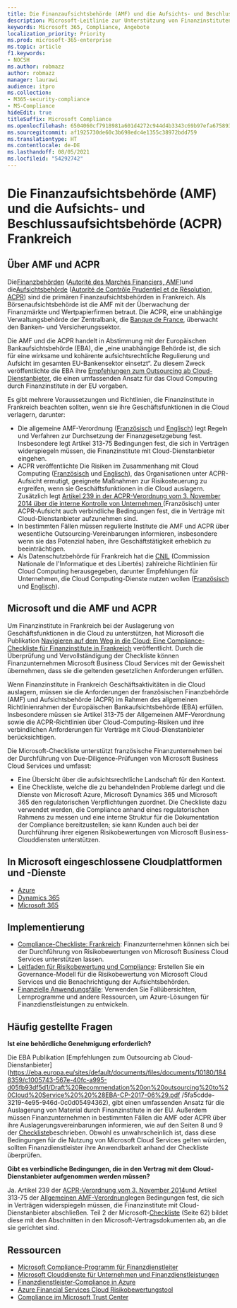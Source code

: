 ```yaml
---
title: Die Finanzaufsichtsbehörde (AMF) und die Aufsichts- und Beschlussaufsichtsbehörde (ACPR) Frankreich
description: Microsoft-Leitlinie zur Unterstützung von Finanzinstituten in Frankreich durch Cloud-Einführung.
keywords: Microsoft 365, Compliance, Angebote
localization_priority: Priority
ms.prod: microsoft-365-enterprise
ms.topic: article
f1.keywords:
- NOCSH
ms.author: robmazz
author: robmazz
manager: laurawi
audience: itpro
ms.collection:
- M365-security-compliance
- MS-Compliance
hideEdit: true
titleSuffix: Microsoft Compliance
ms.openlocfilehash: 6504060cf7918981a601d4272c944d4b3343c69b97efa675893b21f8719a4757
ms.sourcegitcommit: af1925730de60c3b698edc4e1355c38972bdd759
ms.translationtype: HT
ms.contentlocale: de-DE
ms.lasthandoff: 08/05/2021
ms.locfileid: "54292742"
---
```

# <a name="financial-authority-amf-and-prudential-authority-acpr-france"></a>Die Finanzaufsichtsbehörde (AMF) und die Aufsichts- und Beschlussaufsichtsbehörde (ACPR) Frankreich

## <a name="about-the-amf-and-acpr"></a>Über AMF und ACPR

Die[Finanzbehörden](https://www.amf-france.org/en)  ([Autorité des Marchés Financiers, AMF](https://www.amf-france.org/))und die[Aufsichtsbehörde](https://acpr.banque-france.fr/en/page-sommaire/about-acpr) ([Autorité de Contrôle Prudentiel et de Résolution, ACPR](https://acpr.banque-france.fr/)) sind die primären Finanzaufsichtsbehörden in Frankreich. Als Börsenaufsichtsbehörde ist die AMF mit der Überwachung der Finanzmärkte und Wertpapierfirmen betraut. Die ACPR, eine unabhängige Verwaltungsbehörde der Zentralbank, die [Banque de France](https://www.banque-france.fr/), überwacht den Banken- und Versicherungssektor.  
  
Die AMF und die ACPR handelt in Abstimmung mit der Europäischen Bankaufsichtsbehörde (EBA), die „eine unabhängige Behörde ist, die sich für eine wirksame und kohärente aufsichtsrechtliche Regulierung und Aufsicht im gesamten EU-Bankensektor einsetzt“. Zu diesem Zweck veröffentlichte die EBA ihre [Empfehlungen zum Outsourcing ab Cloud-Dienstanbieter](https://eba.europa.eu/sites/default/documents/files/documents/10180/1848359/c1005743-567e-40fc-a995-d05fb93df5d1/Draft%20Recommendation%20on%20outsourcing%20to%20Cloud%20Service%20%20%28EBA-CP-2017-06%29.pdf ), die einen umfassenden Ansatz für das Cloud Computing durch Finanzinstitute in der EU vorgaben.  
  
Es gibt mehrere Voraussetzungen und Richtlinien, die Finanzinstitute in Frankreich beachten sollten, wenn sie ihre Geschäftsfunktionen in die Cloud verlagern, darunter:

- Die allgemeine AMF-Verordnung ([Französisch](https://amf-france.org/eli/fr/aai/amf/rg/livre/1/fr.html) und [Englisch](https://amf-france.org/eli/fr/aai/amf/rg/20180103/notes/en.pdf)) legt Regeln und Verfahren zur Durchsetzung der Finanzgesetzgebung fest. Insbesondere legt Artikel 313-75 Bedingungen fest, die sich in Verträgen widerspiegeln müssen, die Finanzinstitute mit Cloud-Dienstanbieter eingehen.
- ACPR veröffentlichte Die Risiken im Zusammenhang mit Cloud Computing ([Französisch](https://acpr.banque-france.fr/sites/default/files/medias/documents/201307-risques-associes-au-cloud-computing.pdf) und [Englisch](https://acpr.banque-france.fr/sites/default/files/medias/documents/201307-the-risks-associated-with-cloud-computing.pdf)), das Organisationen unter ACPR-Aufsicht ermutigt, geeignete Maßnahmen zur Risikosteuerung zu ergreifen, wenn sie Geschäftsfunktionen in die Cloud auslagern. Zusätzlich legt [Artikel 239 in der ACPR-Verordnung vom 3. November 2014 über die interne Kontrolle von Unternehmen ](https://www.legifrance.gouv.fr/affichTexte.do?cidTexte=JORFTEXT000029700770&categorieLien=id)(Französisch) unter ACPR-Aufsicht auch verbindliche Bedingungen fest, die in Verträge mit Cloud-Dienstanbieter aufzunehmen sind.
- In bestimmten Fällen müssen regulierte Institute die AMF und ACPR über wesentliche Outsourcing-Vereinbarungen informieren, insbesondere wenn sie das Potenzial haben, ihre Geschäftstätigkeit erheblich zu beeinträchtigen.
- Als Datenschutzbehörde für Frankreich hat die [CNIL](https://www.cnil.fr/en/home) (Commission Nationale de l'Informatique et des Libertés) zahlreiche Richtlinien für Cloud Computing herausgegeben, darunter Empfehlungen für Unternehmen, die Cloud Computing-Dienste nutzen wollen ([Französisch](https://www.cnil.fr/sites/default/files/typo/document/Recommandations_pour_les_entreprises_qui_envisagent_de_souscrire_a_des_services_de_Cloud.pdf) und [Englisch](https://www.cnil.fr/sites/default/files/typo/document/Recommendations_for_companies_planning_to_use_Cloud_computing_services.pdf)).

## <a name="microsoft-and-the-amf-and-acpr"></a>Microsoft und die AMF und ACPR

Um Finanzinstitute in Frankreich bei der Auslagerung von Geschäftsfunktionen in die Cloud zu unterstützen, hat Microsoft die Publikation [Navigieren auf dem Weg in die Cloud: Eine Compliance-Checkliste für Finanzinstitute in Frankreich](https://aka.ms/FinServ-Guide-France) veröffentlicht. Durch die Überprüfung und Vervollständigung der Checkliste können Finanzunternehmen Microsoft Business Cloud Services mit der Gewissheit übernehmen, dass sie die geltenden gesetzlichen Anforderungen erfüllen.  
  
Wenn Finanzinstitute in Frankreich Geschäftsaktivitäten in die Cloud auslagern, müssen sie die Anforderungen der französischen Finanzbehörde (AMF) und Aufsichtsbehörde (ACPR) im Rahmen des allgemeinen Richtlinienrahmen der Europäischen Bankaufsichtsbehörde (EBA) erfüllen. Insbesondere müssen sie Artikel 313-75 der Allgemeinen AMF-Verordnung sowie die ACPR-Richtlinien über Cloud-Computing-Risiken und ihre verbindlichen Anforderungen für Verträge mit Cloud-Dienstanbieter berücksichtigen.  
  
Die Microsoft-Checkliste unterstützt französische Finanzunternehmen bei der Durchführung von Due-Diligence-Prüfungen von Microsoft Business Cloud Services und umfasst:

- Eine Übersicht über die aufsichtsrechtliche Landschaft für den Kontext.
- Eine Checkliste, welche die zu behandelnden Probleme darlegt und die Dienste von Microsoft Azure, Microsoft Dynamics 365 und Microsoft 365 den regulatorischen Verpflichtungen zuordnet. Die Checkliste dazu verwendet werden, die Compliance anhand eines regulatorischen Rahmens zu messen und eine interne Struktur für die Dokumentation der Compliance bereitzustellen; sie kann Kunden auch bei der Durchführung ihrer eigenen Risikobewertungen von Microsoft Business-Clouddiensten unterstützen.

## <a name="microsoft-in-scope-cloud-platforms--services"></a>In Microsoft eingeschlossene Cloudplattformen und -Dienste

- [Azure](https://aka.ms/AzureCompliance)
- [Dynamics 365](https://aka.ms/d365-compliance-list)
- [Microsoft 365](https://aka.ms/o365-compliance-framework)

## <a name="how-to-implement"></a>Implementierung

- [Compliance-Checkliste: Frankreich](https://aka.ms/FinServ-Guide-France): Finanzunternehmen können sich bei der Durchführung von Risikobewertungen von Microsoft Business Cloud Services unterstützen lassen.
- [Leitfaden für Risikobewertung und Compliance](https://aka.ms/RiskGovernanceGuide): Erstellen Sie ein Governance-Modell für die Risikobewertung von Microsoft Cloud Services und die Benachrichtigung der Aufsichtsbehörden.
- [Finanzielle Anwendungsfälle](/azure/industry/financial/): Verwenden Sie Fallübersichten, Lernprogramme und andere Ressourcen, um Azure-Lösungen für Finanzdienstleistungen zu entwickeln.

## <a name="frequently-asked-questions"></a>Häufig gestellte Fragen

**Ist eine behördliche Genehmigung erforderlich?**

Die EBA Publikation [Empfehlungen zum Outsourcing ab Cloud-Dienstanbieter](https://eba.europa.eu/sites/default/documents/files/documents/10180/1848359/c1005743-567e-40fc-a995-d05fb93df5d1/Draft%20Recommendation%20on%20outsourcing%20to%20Cloud%20Service%20%20%28EBA-CP-2017-06%29.pdf /5fa5cdde-3219-4e95-946d-0c0d05494362), gibt einen umfassenden Ansatz für die Auslagerung von Material durch Finanzinstitute in der EU. Außerdem müssen Finanzunternehmen in bestimmten Fällen die AMF oder ACPR über ihre Auslagerungsvereinbarungen informieren, wie auf den Seiten 8 und 9 der [Checkliste](https://aka.ms/FinServ-Guide-France)beschrieben. Obwohl es unwahrscheinlich ist, dass diese Bedingungen für die Nutzung von Microsoft Cloud Services gelten würden, sollten Finanzdienstleister ihre Anwendbarkeit anhand der Checkliste überprüfen.

**Gibt es verbindliche Bedingungen, die in den Vertrag mit dem Cloud-Dienstanbieter aufgenommen werden müssen?**

Ja. Artikel 239 der [ACPR-Verordnung vom 3. November 2014](https://www.legifrance.gouv.fr/affichTexte.do?cidTexte=JORFTEXT000029700770&categorieLien=id)und Artikel 313-75 der [Allgemeinen AMF-Verordnung](https://www.amf-france.org/eli/fr/aai/amf/rg/livre/1/fr.html)legen Bedingungen fest, die sich in Verträgen widerspiegeln müssen, die Finanzinstitute mit Cloud-Dienstanbieter abschließen. Teil 2 der Microsoft-[Checkliste](https://aka.ms/FinServ-Guide-France) (Seite 62) bildet diese mit den Abschnitten in den Microsoft-Vertragsdokumenten ab, an die sie gerichtet sind.

## <a name="resources"></a>Ressourcen

- [Microsoft Compliance-Programm für Finanzdienstleiter](https://aka.ms/FSCP-Print)
- [Microsoft Clouddienste für Unternehmen und Finanzdienstleistungen](https://servicetrust.microsoft.com/viewpage/financialservicesoverview)
- [Finanzdienstleister-Compliance in Azure](https://azure.microsoft.com/resources/videos/azurecon-2015-financial-services-compliance-in-azure/)
- [Azure Financial Services Cloud Risikobewertungstool](https://servicetrust.microsoft.com/ViewPage/FFIECBlueprint?command=Download&downloadType=Document&downloadId=079a1973-711a-428f-9312-9ddd290cff7b&docTab=c726d5c0-2d1e-11e8-a485-57140ec19669_PaaS)
- [Compliance im Microsoft Trust Center](https://www.microsoft.com/trust-center/compliance/compliance-overview)
